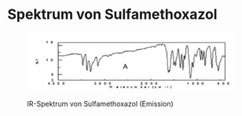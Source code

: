 # Spektrum von Sulfamethoxazol

<figure><img src="../../.gitbook/assets/Sulfamethoxazol.png" alt=""><figcaption><p>IR-Spektrum von Sulfamethoxazol (Emission)</p></figcaption></figure>
